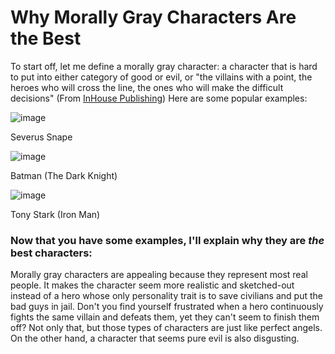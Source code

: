 # Why Morally Gray Characters Are the Best 

To start off, let me define a morally gray character: a character that is hard to put into either category of good or evil, or "the villains with a point, the heroes who will cross the line, the ones who will make the difficult decisions" (From [InHouse Publishing](https://www.inhousepublishing.com.au/how-to-write-a-morally-grey-character/#:~:text=So%2C%20what%20makes%20a%20morally,the%20ones%20shrouded%20in%20controversy.))
Here are some popular examples:

![image](https://user-images.githubusercontent.com/114519137/192861629-e0e94dbd-ee69-464a-ac57-c225a5c6c7a1.png)

Severus Snape

![image](https://user-images.githubusercontent.com/114519137/192861969-c49aad9a-0ec4-4867-b6d9-c2ff53881b31.png)

Batman (The Dark Knight)

![image](https://user-images.githubusercontent.com/114519137/192862146-c645089a-f6be-463e-a4e8-5d1f56370c35.png)

Tony Stark (Iron Man)

### Now that you have some examples, I'll explain why they are <i> the </i> best characters:

Morally gray characters are appealing because they represent most real people. It makes the character seem more realistic and sketched-out instead of a hero whose only personality trait is to save civilians and put the bad guys in jail. Don't you find yourself frustrated when a hero continuously fights the same villain and defeats them, yet they can't seem to finish them off? Not only that, but those types of characters are just like perfect angels. On the other hand, a character that seems pure evil is also disgusting.

